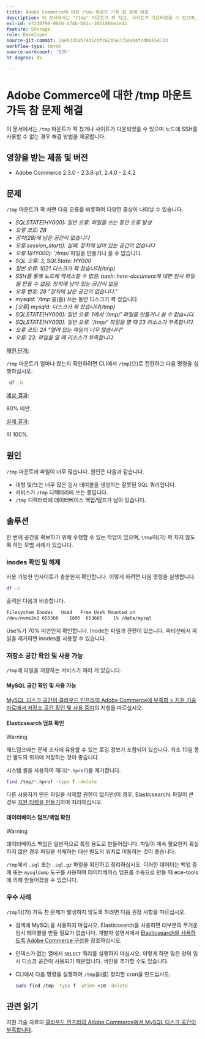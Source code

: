 ```yaml
---
title: Adobe Commerce에 대한 /tmp 마운트 가득 참 문제 해결
description: 이 문서에서는 "/tmp" 마운트가 꽉 차고, 사이트가 다운되었을 수 있으며, 노드에 SSH를 수행할 수 없는 경우에 대한 해결 방법을 제공합니다.
exl-id: e72d0f99-0060-474b-bb1c-2851896e1e43
feature: Storage
role: Developer
source-git-commit: 2aeb2355b74d1cdfc62b5e7c5aa04fcd0a654733
workflow-type: tm+mt
source-wordcount: '625'
ht-degree: 0%

---
```


# Adobe Commerce에 대한 /tmp 마운트 가득 참 문제 해결

이 문서에서는 `/tmp` 마운트가 꽉 찼거나 사이트가 다운되었을 수 있으며 노드에 SSH를 사용할 수 없는 경우 해결 방법을 제공합니다.

## 영향을 받는 제품 및 버전

* Adobe Commerce 2.3.0 - 2.3.6-p1, 2.4.0 - 2.4.2

## 문제

`/tmp` 마운트가 꽉 차면 다음 오류를 비롯하여 다양한 증상이 나타날 수 있습니다.

* *SQLSTATE[HY000]: 일반 오류: 파일을 쓰는 동안 오류 발생*
* *오류 코드: 28*
* *장치(28)에 남은 공간이 없습니다*
* *오류 session_start(): 실패: 장치에 남아 있는 공간이 없습니다*
* *오류 1(HY000): &#39;/tmp/* 파일을 만들거나 쓸 수 없습니다.
* *SQL 오류: 3, SQLState: HY000*
* *일반 오류: 1021 디스크가 꽉 찼습니다(/tmp)*
* *SSH를 통해 노드에 액세스할 수 없음:*
  *bash: here-document에 대한 임시 파일을 만들 수 없음: 장치에 남아 있는 공간이 없음*
* *오류 번호: 28 &quot;장치에 남은 공간이 없습니다.&quot;*
* *mysqld: &#39;/tmp&#39;*&#x200B;을(를) 쓰는 동안 디스크가 꽉 찼습니다.
* *[오류] mysqld: 디스크가 꽉 찼습니다(/tmp)*
* *SQLSTATE[HY000]: 일반 오류: 1에서 &#39;/tmp/&#39; 파일을 만들거나 쓸 수 없습니다.*
* *SQLSTATE[HY000]: 일반 오류: &#39;/tmp/&#39; 파일을 열 때 23 리소스가 부족합니다.*
* *오류 코드: 24 &quot;열려 있는 파일이 너무 많습니다&quot;*
* *오류: 23: 파일을 열 때 리소스가 부족합니다*


<u>재현 단계:</u>

`/tmp` 마운트가 얼마나 찼는지 확인하려면 CLI에서 `/tmp`(으)로 전환하고 다음 명령을 실행하십시오.

```bash
 df -h
```

<u>예상 결과</u>:

80% 미만.

<u>실제 결과</u>:

약 100%.

## 원인

`/tmp` 마운트에 파일이 너무 많습니다. 원인은 다음과 같습니다.

* 대형 및/또는 너무 많은 임시 테이블을 생성하는 잘못된 SQL 쿼리입니다.
* 서비스가 `/tmp` 디렉터리에 쓰는 중입니다.
* `/tmp` 디렉터리에 데이터베이스 백업/덤프가 남아 있습니다.

## 솔루션

한 번에 공간을 확보하기 위해 수행할 수 있는 작업이 있으며, `\tmp`이(가) 꽉 차지 않도록 하는 모범 사례가 있습니다.

### inodes 확인 및 해제

사용 가능한 인사이트가 충분한지 확인합니다. 이렇게 하려면 다음 명령을 실행합니다.

```bash
df -i
```

출력은 다음과 비슷합니다.

```bash
Filesystem Inodes   Used   Free Use% Mounted on
/dev/nvme2n1 655360    1695  653665    1% /data/mysql
```

Use%가 70% 미만인지 확인합니다. Inode는 파일과 관련이 있습니다. 파티션에서 파일을 제거하면 inodes를 사용할 수 있습니다.

### 저장소 공간 확인 및 사용 가능

`/tmp`에 파일을 저장하는 서비스가 여러 개 있습니다.

#### MySQL 공간 확인 및 사용 가능

[MySQL 디스크 공간이 클라우드 인프라의 Adobe Commerce에 부족함 > 지원 기술 자료에서 저장소 공간 확인 및 사용 중지](/help/troubleshooting/database/mysql-disk-space-is-low-on-magento-commerce-cloud.md#check_and_free)의 지침을 따르십시오.

#### Elasticsearch 덤프 확인

>[!WARNING]
>
>헤드덤프에는 문제 조사에 유용할 수 있는 로깅 정보가 포함되어 있습니다. 최소 10일 동안 별도의 위치에 저장하는 것이 좋습니다.

시스템 셸을 사용하여 헤더(`*.hprof`)를 제거합니다.

```bash
find /tmp/*.hprof -type f -delete
```

다른 사용자가 만든 파일을 삭제할 권한이 없지만(이 경우, Elasticsearch) 파일이 큰 경우 [지원 티켓을 만들기](/help/help-center-guide/help-center/magento-help-center-user-guide.md#submit-ticket)하여 처리하십시오.

#### 데이터베이스 덤프/백업 확인

>[!WARNING]
>
>데이터베이스 백업은 일반적으로 특정 용도로 만들어집니다. 파일이 계속 필요한지 확실하지 않은 경우 파일을 삭제하는 대신 별도의 위치로 이동하는 것이 좋습니다.

`/tmp`에서 `.sql` 또는 `.sql.gz` 파일을 확인하고 정리하십시오. 이러한 데이터는 백업 중에 또는 `mysqldump` 도구를 사용하여 데이터베이스 덤프를 수동으로 만들 때 ece-tools에 의해 만들어졌을 수 있습니다.

### 우수 사례

`/tmp`이(가) 가득 찬 문제가 발생하지 않도록 하려면 다음 권장 사항을 따르십시오.

* 검색에 MySQL을 사용하지 마십시오. Elasticsearch을 사용하면 대부분의 무거운 임시 테이블을 만들 필요가 없습니다. 개발자 설명서에서 [Elasticsearch을 사용하도록 Adobe Commerce 구성](https://experienceleague.adobe.com/en/docs/commerce-operations/configuration-guide/search/configure-search-engine)을 참조하십시오.
* 인덱스가 없는 열에서 `SELECT` 쿼리를 실행하지 마십시오. 이렇게 하면 많은 양의 임시 디스크 공간이 사용되기 때문입니다. 색인을 추가할 수도 있습니다.
* CLI에서 다음 명령을 실행하여 `/tmp`을(를) 정리할 cron을 만드십시오.

  ```bash
  sudo find /tmp -type f -atime +10 -delete
  ```

## 관련 읽기

지원 기술 자료의 [클라우드 인프라의 Adobe Commerce에서 MySQL 디스크 공간이 부족합니다](/help/troubleshooting/database/mysql-disk-space-is-low-on-magento-commerce-cloud.md).
